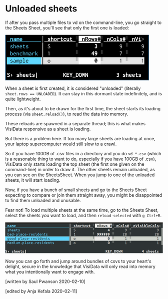# Unloaded sheets

If after you pass multiple files to vd on the command-line, you go straight to the Sheets Sheet, you'll see that only the first one is loaded:

![unloaded](/blog/assets/2020-unloaded-screenshot-1.png)

When a sheet is first created, it is considered "unloaded" (literally `sheet.rows == UNLOADED`).
It can stay in this dormant state indefinitely, and is quite lightweight.

Then, as it's about to be drawn for the first time, the sheet starts its loading process (via `sheet.reload()`), to read the data into memory.

These reloads are spawned in a separate thread; this is what makes VisiData responsive as a sheet is loading.

But there is a problem here.  If too many large sheets are loading at once, your laptop supercomputer would still slow to a crawl.

So if you have 100GB of .csv files in a directory and you do `vd *.csv` (which is a reasonable thing to want to do, especially if you have 100GB of .csv), VisiData only starts loading the top sheet (the first one given on the command-line) in order to draw it.  The other sheets remain unloaded, as you can see on the SheetsSheet.  When you jump to one of the unloaded sheets, it will start loading.

Now, if you have a bunch of small sheets and go to the Sheets Sheet expecting to compare or join them straight away, you might be disappointed to find them unloaded and unusable.

Fear not!  To load multiple sheets at the same time, go to the Sheets Sheet, select the sheets you want to load, and then `reload-selected` with `g Ctrl+R`.

![loaded](/blog/assets/2020-unloaded-screenshot-2.gif)

Now you can go forth and jump around bundles of csvs to your heart's delight, secure in the knowledge that VisiData will only read into memory what you intentionally want to engage with.


[written by Saul Pwanson 2020-02-10]

[edited by Anja Kefala 2020-02-11]
